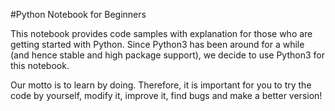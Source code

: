 #Python Notebook for Beginners

This notebook provides code samples with explanation for those who are getting started with Python. Since Python3 has been around for a while (and hence stable and high package support), we decide to use Python3 for this notebook.

Our motto is to learn by doing. Therefore, it is important for you to try the code by yourself, modify it, improve it, find bugs and make a better version!
